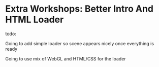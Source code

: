 # Extra Workshops: Better Intro And HTML Loader

todo:

Going to add simple loader so scene appears nicely once everything is ready

Going to use mix of WebGL and HTML/CSS for the loader
